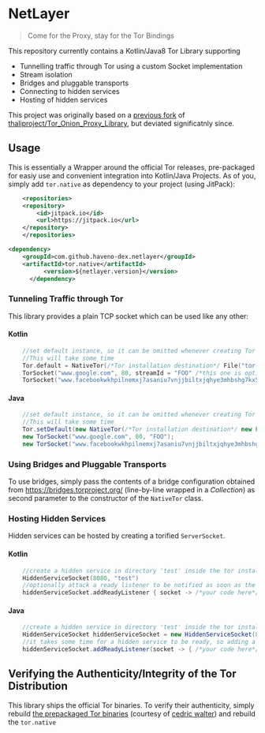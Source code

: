 # NetLayer
> Come for the Proxy, stay for the Tor Bindings

This repository currently contains a Kotlin/Java8 Tor Library supporting
 * Tunnelling traffic through Tor using a custom Socket implementation
 * Stream isolation
 * Bridges and pluggable transports
 * Connecting to hidden services
 * Hosting of hidden services

This project was originally based on a [previous fork](https://github.com/ManfredKarrer/Tor_Onion_Proxy_Library
) of [thaliproject/Tor_Onion_Proxy_Library](https://github.com/thaliproject/Tor_Onion_Proxy_Library), but deviated significatnly since.

## Usage
This is essentially a Wrapper around the official Tor releases, pre-packaged for easiy use and convenient integration into Kotlin/Java Projects.
As of you, simply add `tor.native` as dependency to your project (using JitPack):
```XML
    <repositories>
    <repository>
        <id>jitpack.io</id>
        <url>https://jitpack.io</url>
    </repository>
    </repositories>
```
```XML
<dependency>
    <groupId>com.github.haveno-dex.netlayer</groupId>
    <artifactId>tor.native</artifactId>
          <version>${netlayer.version}</version>
      </dependency>
```

### Tunneling Traffic through Tor
This library provides a plain TCP socket which can be used like any other:

#### Kotlin
```Kotlin
    //set default instance, so it can be omitted whenever creating Tor (Server)Sockets
    //This will take some time
    Tor.default = NativeTor(/*Tor installation destination*/ File("tor-demo"))
    TorSocket("www.google.com", 80, streamId = "FOO" /*this one is optional*/) //clear web
    TorSocket("www.facebookwkhpilnemxj7asaniu7vnjjbiltxjqhye3mhbshg7kx5tfyd.onion", 443, streamId = "BAR") //hidden service
```

#### Java
```Java
    //set default instance, so it can be omitted whenever creating Tor (Server)Sockets
    //This will take some time
    Tor.setDefault(new NativeTor(/*Tor installation destination*/ new File("tor-demo")));
    new TorSocket("www.google.com", 80, "FOO");
    new TorSocket("www.facebookwkhpilnemxj7asaniu7vnjjbiltxjqhye3mhbshg7kx5tfyd.onion", 443, "BAR");
```

### Using Bridges and Pluggable Transports
To use bridges, simply pass the contents of a bridge configuration obtained from https://bridges.torproject.org/ (line-by-line wrapped in a *Collection*) as second parameter to the constructor of the `NativeTor` class.

### Hosting Hidden Services
Hidden services can be hosted by creating a torified `ServerSocket`.

#### Kotlin
```Kotlin
    //create a hidden service in directory 'test' inside the tor installation directory
    HiddenServiceSocket(8080, "test")
    //optionally attack a ready listener to be notified as soon as the service becomes reachable
    hiddenServiceSocket.addReadyListener { socket -> /*your code here*/}
```

#### Java
```Java
    //create a hidden service in directory 'test' inside the tor installation directory
    HiddenServiceSocket hiddenServiceSocket = new HiddenServiceSocket(8080, "test");
    //it takes some time for a hidden service to be ready, so adding a listener only after creating the HS is not an issue
    hiddenServiceSocket.addReadyListener(socket -> { /*your code here*/ return null});
```

## Verifying the Authenticity/Integrity of the Tor Distribution
This library ships the official Tor binaries. To verify their authenticity, simply rebuild [the prepackaged Tor binaries](https://github.com/JesusMcCloud/tor-binary) (courtesy of [cedric walter](https://github.com/cedricwalter)) and rebuild the `tor.native`
